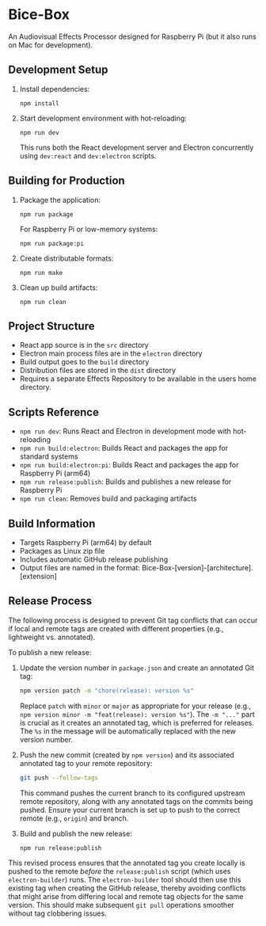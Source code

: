 # Bice-Box

An Audiovisual Effects Processor designed for Raspberry Pi (but it also runs on Mac for development).

## Development Setup

1. Install dependencies:
   ```
   npm install
   ```

2. Start development environment with hot-reloading:
   ```
   npm run dev
   ```

   This runs both the React development server and Electron concurrently using `dev:react` and `dev:electron` scripts.

## Building for Production

1. Package the application:
   ```
   npm run package
   ```

   For Raspberry Pi or low-memory systems:
   ```
   npm run package:pi
   ```

2. Create distributable formats:
   ```
   npm run make
   ```

3. Clean up build artifacts:
   ```
   npm run clean
   ```

## Project Structure

- React app source is in the `src` directory
- Electron main process files are in the `electron` directory
- Build output goes to the `build` directory
- Distribution files are stored in the `dist` directory
- Requires a separate Effects Repository to be available in the users home directory.

## Scripts Reference

- `npm run dev`: Runs React and Electron in development mode with hot-reloading
- `npm run build:electron`: Builds React and packages the app for standard systems
- `npm run build:electron:pi`: Builds React and packages the app for Raspberry Pi (arm64)
- `npm run release:publish`: Builds and publishes a new release for Raspberry Pi
- `npm run clean`: Removes build and packaging artifacts

## Build Information

- Targets Raspberry Pi (arm64) by default
- Packages as Linux zip file
- Includes automatic GitHub release publishing
- Output files are named in the format: Bice-Box-[version]-[architecture].[extension]

## Release Process

The following process is designed to prevent Git tag conflicts that can occur if local and remote tags are created with different properties (e.g., lightweight vs. annotated).

To publish a new release:

1.  Update the version number in `package.json` and create an annotated Git tag:
    ```bash
    npm version patch -m "chore(release): version %s"
    ```
    Replace `patch` with `minor` or `major` as appropriate for your release (e.g., `npm version minor -m "feat(release): version %s"`). The `-m "..."` part is crucial as it creates an annotated tag, which is preferred for releases. The `%s` in the message will be automatically replaced with the new version number.

2.  Push the new commit (created by `npm version`) and its associated annotated tag to your remote repository:
    ```bash
    git push --follow-tags
    ```
    This command pushes the current branch to its configured upstream remote repository, along with any annotated tags on the commits being pushed. Ensure your current branch is set up to push to the correct remote (e.g., `origin`) and branch.

3.  Build and publish the new release:
    ```bash
    npm run release:publish
    ```

This revised process ensures that the annotated tag you create locally is pushed to the remote *before* the `release:publish` script (which uses `electron-builder`) runs. The `electron-builder` tool should then use this existing tag when creating the GitHub release, thereby avoiding conflicts that might arise from differing local and remote tag objects for the same version. This should make subsequent `git pull` operations smoother without tag clobbering issues.